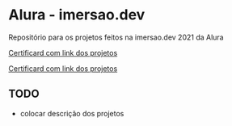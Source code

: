 # Alura - imersao.dev

Repositório para os projetos feitos na imersao.dev 2021 da Alura

<a href="https://danielfarah54.github.io/imersaodev-alura/7_certificard/" target="_blank">Certificard com link dos projetos</a>

[Certificard com link dos projetos](https://danielfarah54.github.io/imersaodev-alura/7_certificard/)


## TODO

* colocar descrição dos projetos
